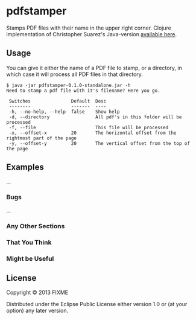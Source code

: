 # pdfstamper

Stamps PDF files with their name in the upper right corner. Clojure implementation of Christopher Suarez's Java-version [available here](http://feathertrail.blogspot.se/2013/10/stamp-pdf-with-its-file-name.html).

## Usage

You can give it either the name of a PDF file to stamp, or a directory, in which case it will process all PDF files in that directory.

    $ java -jar pdfstamper-0.1.0-standalone.jar -h
    Need to stamp a pdf file with it's filename? Here you go.
    
     Switches               Default  Desc                                                      
     --------               -------  ----                                                      
     -h, --no-help, --help  false    Show help                                                 
     -d, --directory                 All pdf's in this folder will be processed                
     -f, --file                      This file will be processed                               
     -x, --offset-x         20       The horizontal offset from the rightmost part of the page 
     -y, --offset-y         20       The vertical offset from the top of the page              


## Examples

...

### Bugs

...

### Any Other Sections
### That You Think
### Might be Useful

## License

Copyright © 2013 FIXME

Distributed under the Eclipse Public License either version 1.0 or (at
your option) any later version.

